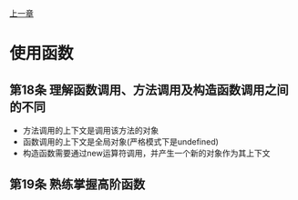 [上一章](./第2章.md)

# 使用函数

## 第18条 理解函数调用、方法调用及构造函数调用之间的不同
- 方法调用的上下文是调用该方法的对象
- 函数调用的上下文是全局对象(严格模式下是undefined)
- 构造函数需要通过new运算符调用，并产生一个新的对象作为其上下文

## 第19条 熟练掌握高阶函数
